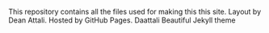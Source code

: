 This repository contains all the files used for making this this site.
Layout by Dean Attali.
Hosted by GitHub Pages.
Daattali Beautiful Jekyll theme
